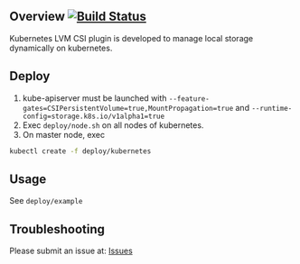 ## Overview [![Build Status](https://travis-ci.org/wavezhang/k8s-csi-lvm.svg?branch=master)](https://travis-ci.org/wavezhang/k8s-csi-lvm)

Kubernetes LVM CSI plugin is developed to manage local storage dynamically on kubernetes.



## Deploy

1. kube-apiserver must be launched with ```--feature-gates=CSIPersistentVolume=true,MountPropagation=true``` and ```--runtime-config=storage.k8s.io/v1alpha1=true```
2. Exec ```deploy/node.sh``` on all nodes of kubernetes.
3. On master node, exec
```bash
kubectl create -f deploy/kubernetes
```

## Usage

See ```deploy/example```

## Troubleshooting

Please submit an issue at: [Issues](https://github.com/wavezhang/k8s-csi-lvm/issues)
